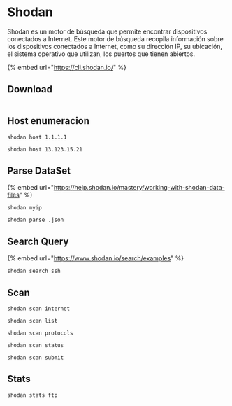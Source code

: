 # Shodan

Shodan es un motor de búsqueda que permite encontrar dispositivos conectados a Internet. Este motor de búsqueda recopila información sobre los dispositivos conectados a Internet, como su dirección IP, su ubicación, el sistema operativo que utilizan, los puertos que tienen abiertos.

{% embed url="https://cli.shodan.io/" %}

## Download

```
```

## Host enumeracion

```
shodan host 1.1.1.1
```

```
shodan host 13.123.15.21
```

## Parse DataSet

{% embed url="https://help.shodan.io/mastery/working-with-shodan-data-files" %}

```
shodan myip
```

```
shodan parse .json
```

## Search Query

{% embed url="https://www.shodan.io/search/examples" %}

```
shodan search ssh
```

## Scan&#x20;

```
shodan scan internet
```

```
shodan scan list
```

```
shodan scan protocols
```

```
shodan scan status
```

```
shodan scan submit 
```

## Stats

```
shodan stats ftp
```

